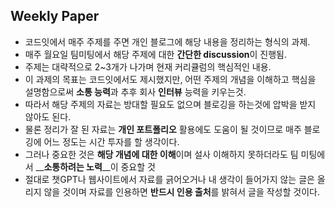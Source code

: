 ## Weekly Paper 
- 코드잇에서 매주 주제를 주면 개인 블로그에 해당 내용을 정리하는 형식의 과제.
- 매주 월요일 팀미팅에서 해당 주제에 대한 **간단한 discussion**이 진행됨.
- 주제는 대략적으로 2~3개가 나가며 현재 커리큘럼의 핵심적인 내용.
- 이 과제의 목표는 코드잇에서도 제시했지만, 어떤 주제의 개념을 이해하고 핵심을 설명함으로써 **소통 능력**과 추후 회사 **인터뷰** 능력을 키우는것.
- 따라서 해당 주제의 자료는 방대할 필요도 없으며 블로깅을 하는것에 압박을 받지 않아도 된다. 
- 물론 정리가 잘 된 자료는 **개인 포트폴리오** 활용에도 도움이 될 것이므로 매주 블로깅에 어느 정도는 시간 투자를 할 생각이다. 
- 그러나 중요한 것은 **해당 개념에 대한 이해**이며 설사 이해하지 못하더라도 팀 미팅에서 __**소통하려는 노력**__이 중요할 것
- 절대로 챗GPT나 웹사이트에서 자료를 긁어오거나 내 생각이 들어가지 않는 글은 올리지 않을 것이며 자료를 인용하면 **반드시 인용 출처**를 밝혀서 글을 작성할 것이다.

